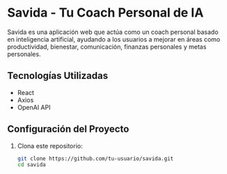 # Savida - Tu Coach Personal de IA

Savida es una aplicación web que actúa como un coach personal basado en inteligencia artificial, ayudando a los usuarios a mejorar en áreas como productividad, bienestar, comunicación, finanzas personales y metas personales.

## Tecnologías Utilizadas

- React
- Axios
- OpenAI API

## Configuración del Proyecto

1. Clona este repositorio:

   ```bash
   git clone https://github.com/tu-usuario/savida.git
   cd savida

